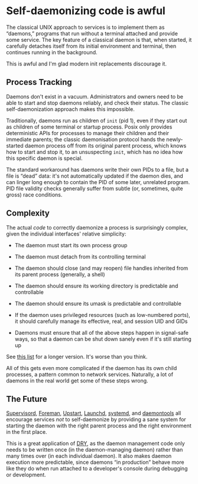 # Self-daemonizing code is awful

The classical UNIX approach to services is to implement them as “daemons,”
programs that run without a terminal attached and provide some service. The
key feature of a classical daemon is that, when started, it carefully
detaches itself from its initial environment and terminal, then continues
running in the background.

This is awful and I'm glad modern init replacements discourage it.

## Process Tracking

Daemons don't exist in a vacuum. Administrators and owners need to be able to
start and stop daemons reliably, and check their status. The classic
self-daemonization approach makes this impossible.

Traditionally, daemons run as children of `init` (pid 1), even if they start
out as children of some terminal or startup process. Posix only provides
deterministic APIs for processes to manage their children and their immediate
parents; the classic daemonisation protocol hands the newly-started daemon
process off from its original parent process, which knows how to start and
stop it, to an unsuspecting `init`, which has no idea how this specific
daemon is special.

The standard workaround has daemons write their own PIDs to a file, but a
file is “dead” data: it's not automatically updated if the daemon dies, and
can linger long enough to contain the PID of some later, unrelated program.
PID file validity checks generally suffer from subtle (or, sometimes, quite
gross) race conditions.

## Complexity

The actual _code_ to correctly daemonize a process is surprisingly complex,
given the individual interfaces' relative simplicity:

* The daemon must start its own process group

* The daemon must detach from its controlling terminal

* The daemon should close (and may reopen) file handles inherited from its
  parent process (generally, a shell)

* The daemon should ensure its working directory is predictable and
  controllable

* The daemon should ensure its umask is predictable and controllable

* If the daemon uses privileged resources (such as low-numbered ports), it
  should carefully manage its effective, real, and session UID and GIDs

* Daemons must ensure that all of the above steps happen in signal-safe ways,
  so that a daemon can be shut down sanely even if it's still starting up

See [this list](http://www.freedesktop.org/software/systemd/man/daemon.html)
for a longer version. It's worse than you think.

All of this gets even more complicated if the daemon has its own child
processes, a pattern common to network services. Naturally, a lot of daemons
in the real world get some of these steps wrong.

## The Future

[Supervisord](http://supervisord.org),
[Foreman](http://ddollar.github.io/foreman/),
[Upstart](http://upstart.ubuntu.com),
[Launchd](https://developer.apple.com/library/mac/documentation/Darwin/Reference/ManPages/man1/launchctl.1.html),
[systemd](http://www.freedesktop.org/wiki/Software/systemd/), and [daemontools](http://cr.yp.to/daemontools.html) all
encourage services _not_ to self-daemonize by providing a sane system for
starting the daemon with the right parent process and the right environment
in the first place.

This is a great application of
[DRY](http://c2.com/cgi/wiki?DontRepeatYourself), as the daemon management
code only needs to be written once (in the daemon-managing daemon) rather
than many times over (in each individual daemon). It also makes daemon
execution more predictable, since daemons “in production” behave more like
they do when run attached to a developer's console during debugging or
development.
